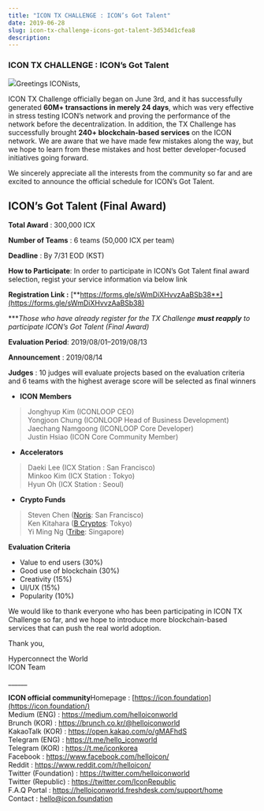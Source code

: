 ```yaml
---
title: "ICON TX CHALLENGE : ICON’s Got Talent"
date: 2019-06-28
slug: icon-tx-challenge-icons-got-talent-3d534d1cfea8
description:
---
```


### ICON TX CHALLENGE : **ICON’s Got Talent**

![](https://cdn-images-1.medium.com/max/800/0*WXq3MTlz8MIM3Dde)Greetings ICONists,

ICON TX Challenge officially began on June 3rd, and it has successfully generated **60M+ transactions in merely 24 days**, which was very effective in stress testing ICON’s network and proving the performance of the network before the decentralization. In addition, the TX Challenge has successfully brought **240+ blockchain-based services** on the ICON network. We are aware that we have made few mistakes along the way, but we hope to learn from these mistakes and host better developer-focused initiatives going forward.

We sincerely appreciate all the interests from the community so far and are excited to announce the official schedule for ICON’s Got Talent.

## ICON’s Got Talent (Final Award)

**Total Award** : 300,000 ICX

**Number of Teams** : 6 teams (50,000 ICX per team)

**Deadline** : By 7/31 EOD (KST)

**How to Participate**: In order to participate in ICON’s Got Talent final award selection, regist your service information via below link

**Registration Link :** [**https://forms.gle/sWmDiXHvvzAaBSb38**](https://forms.gle/sWmDiXHvvzAaBSb38)

****Those who have already register for the TX Challenge* ***must reapply*** *to participate ICON’s Got Talent (Final Award)*

**Evaluation Period**: 2019/08/01–2019/08/13

**Announcement** : 2019/08/14

**Judges** : 10 judges will evaluate projects based on the evaluation criteria and 6 teams with the highest average score will be selected as final winners

* **ICON** **Members**


> Jonghyup Kim (ICONLOOP CEO)  
> Yongjoon Chung (ICONLOOP Head of Business Development)  
> Jaechang Namgoong (ICONLOOP Core Developer)  
> Justin Hsiao (ICON Core Community Member)

* **Accelerators**


> Daeki Lee (ICX Station : San Francisco)  
> Minkoo Kim (ICX Station : Tokyo)  
> Hyun Oh (ICX Station : Seoul)

* **Crypto Funds**


> Steven Chen ([Noris](https://noris.io/): San Francisco)  
> Ken Kitahara ([B Cryptos](http://bcryptos.com/): Tokyo)  
> Yi Ming Ng ([Tribe](https://tribeaccelerator.co/): Singapore)

**Evaluation Criteria**

* Value to end users (30%)
* Good use of blockchain (30%)
* Creativity (15%)
* UI/UX (15%)
* Popularity (10%)

We would like to thank everyone who has been participating in ICON TX Challenge so far, and we hope to introduce more blockchain-based services that can push the real world adoption.

Thank you,

Hyperconnect the World  
ICON Team

\_\_\_\_\_\_

**ICON official community**Homepage : [https://icon.foundation](https://icon.foundation/)  
Medium (ENG) : <https://medium.com/helloiconworld>  
Brunch (KOR) : <https://brunch.co.kr/@helloiconworld>  
KakaoTalk (KOR) : <https://open.kakao.com/o/gMAFhdS>  
Telegram (ENG) : <https://t.me/hello_iconworld>  
Telegram (KOR) : <https://t.me/iconkorea>  
Facebook : <https://www.facebook.com/helloicon/>  
Reddit : <https://www.reddit.com/r/helloicon/>  
Twitter (Foundation) : <https://twitter.com/helloiconworld>  
Twitter (Republic) : <https://twitter.com/IconRepublic>  
F.A.Q Portal : <https://helloiconworld.freshdesk.com/support/home>  
Contact : [hello@icon.foundation](http://hello@icon.foundation)

